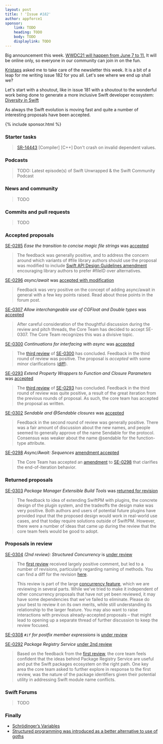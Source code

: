 ```yaml
---
layout: post
title: ! 'Issue #182'
author: appforce1
sponsor:
    link: TODO
    heading: TODO
    body: TODO
    displaylink: TODO
---
```


Big announcement this week. [WWDC21 will happen from June 7 to 11.](https://developer.apple.com/wwdc21/) It will be online only, so everyone in our community can join in on the fun.

[Kristaps](https://twitter.com/fassko) asked me to take care of the newsletter this week. It is a bit of a leap for me writing issue 182 for you all. Let's see where we end up shall we?

Let's start with a shoutout, like in issue 181 with a shoutout to the wonderful work being done to generate a more inclusive Swift developer ecosystem: [Diversity in Swift](https://swift.org/diversity/)

As always the Swift evolution is moving fast and quite a number of interesting proposals have been accepted.

<!--excerpt-->

{% include sponsor.html %}

### Starter tasks

> [SR-14443](https://bugs.swift.org/browse/SR-14443) [Compiler] [C++] Don't crash on invalid dependent values. 

### Podcasts

> TODO: Latest episode(s) of Swift Unwrapped & the Swift Community Podcast

### News and community

> TODO

### Commits and pull requests

> TODO

### Accepted proposals

[SE-0285](https://github.com/apple/swift-evolution/blob/master/proposals/0285-ease-pound-file-transition.md) *Ease the transition to concise magic file strings* was [accepted](https://forums.swift.org/t/accepted-se-0285-ease-the-transition-to-concise-magic-file-strings/38516)

> The feedback was generally positive, and to address the concern around which variants of #file library authors should use the proposal was modified to include [Swift API Design Guidelines amendment](https://github.com/apple/swift-evolution/blob/master/proposals/0285-ease-pound-file-transition.md#swift-api-design-guidelines-amendment) encouraging library authors to prefer #fileID over alternatives.

[SE-0296](https://github.com/apple/swift-evolution/blob/main/proposals/0296-async-await.md) *async/await* was [accepted with modification](https://forums.swift.org/t/accepted-with-modification-se-0296-async-await/43318)

> Feedback was very positive on the concept of adding async/await in general with a few key points raised. Read about those points in the forum post.

[SE-0307](https://github.com/apple/swift-evolution/blob/main/proposals/0307-allow-interchangeable-use-of-double-cgfloat-types.md) *Allow interchangeable use of CGFloat and Double types* was [accepted](https://forums.swift.org/t/se-0307-allow-interchangeable-use-of-cgfloat-and-double-types/45756)

> After careful consideration of the thoughtful discussion during the review and pitch threads, the Core Team has decided to accept SE-0307. The Core Team recognizes this was a divisive topic.

[SE-0300](https://github.com/apple/swift-evolution/blob/main/proposals/0300-continuation.md) *Continuations for interfacing with async* was [accepted](https://forums.swift.org/t/accepted-se-0300-continuations-for-interfacing-with-async/47046)

> The [third review](https://forums.swift.org/t/se-0300-third-review-continuations-for-interfacing-async-tasks-with-synchronous-code/45245) of [SE-0300](https://github.com/apple/swift-evolution/blob/main/proposals/0300-continuation.md) has concluded. Feedback in the third round of review was positive. The proposal is *accepted* with some minor clarifications ([diff](https://github.com/apple/swift-evolution/commit/69cfc17651e35a8ac8a6e1480de0443a1fea89d8)).

[SE-0293](https://github.com/apple/swift-evolution/blob/main/proposals/0293-extend-property-wrappers-to-function-and-closure-parameters.md) *Extend Property Wrappers to Function and Closure Parameters* was [accepted](https://forums.swift.org/t/accepted-se-0293-extend-property-wrappers-to-function-and-closure-parameters/47030)

> The [third review](https://forums.swift.org/t/se-0293-third-review-extend-property-wrappers-to-function-and-closure-parameters/46827) of [SE-0293](https://github.com/apple/swift-evolution/blob/main/proposals/0293-extend-property-wrappers-to-function-and-closure-parameters.md) has concluded. Feedback in the third round of review was quite positive, a result of the great iteration from the previous rounds of proposal. As such, the core team has accepted the proposal as written.

[SE-0302](https://github.com/apple/swift-evolution/blob/main/proposals/0302-concurrent-value-and-concurrent-closures.md) *Sendable and @Sendable closures* was [accepted](https://forums.swift.org/t/accepted-se-0302-sendable-and-sendable-closures/45786)

> Feedback in the second round of review was generally positive. There was a fair amount of discussion about the new names, and people seemed to generally approve of the name Sendable for the protocol. Consensus was weaker about the name @sendable for the function-type attribute.

[SE-0298](https://github.com/apple/swift-evolution/blob/main/proposals/0298-asyncsequence.md) *Async/Await: Sequences* [amendment accepted](https://forums.swift.org/t/amendment-se-0298-async-await-sequences/47038)

> The Core Team has accepted an [amendment](https://github.com/apple/swift-evolution/pull/1312) to [SE-0298](https://github.com/apple/swift-evolution/blob/main/proposals/0298-asyncsequence.md) that clarifies the end-of-iteration behavior.

### Returned proposals

[SE-0303](https://github.com/apple/swift-evolution/blob/main/proposals/0303-swiftpm-extensible-build-tools.md) *Package Manager Extensible Build Tools* was [returned for revision](https://forums.swift.org/t/returned-for-revision-se-0303-package-manager-extensible-build-tools/46640)

> The feedback to idea of extending SwiftPM with plugins, the concrete design of the plugin system, and the tradeoffs the design make was very positive. Both authors and users of potential future plugins have provided input that the proposed design would work in real-world use cases, and that today require solutions outside of SwiftPM. However, there were a number of ideas that came up during the review that the core team feels would be good to adopt.

### Proposals in review

[SE-0304](https://github.com/apple/swift-evolution/blob/main/proposals/0304-structured-concurrency.md) *(2nd review): Structured Concurrency* is [under review](https://forums.swift.org/t/se-0304-2nd-review-structured-concurrency/47217)

> The [first review](https://forums.swift.org/t/se-0304-structured-concurrency/) received largely positive comment, but led to a number of revisions, particularly regarding naming of methods. You can find a diff for the revision [here](https://github.com/apple/swift-evolution/compare/9b5e0cbd552b4c8b570aedcb94c0cb72b9f591b0..309f60fcb4f0ad4e1412adb1d0ee9ccaad0419c1#diff-6e3f26a7c1e2c41a13bcf34ef4c7d84625339b2898702f5e0bed0d6e05f1a778).
> 
> This review is part of the large [concurrency feature](https://forums.swift.org/t/swift-concurrency-roadmap/41611), which we are reviewing in several parts. While we've tried to make it independent of other concurrency proposals that have not yet been reviewed, it may have some dependencies that we've failed to eliminate. Please do your best to review it on its own merits, while still understanding its relationship to the larger feature. You may also want to raise interactions with previous already-accepted proposals – that might lead to opening up a separate thread of further discussion to keep the review focused.

[SE-0308](https://github.com/apple/swift-evolution/blob/main/proposals/0308-postfix-if-config-expressions.md) *`#if` for postfix member expressions* is [under review](https://forums.swift.org/t/se-0308-if-for-postfix-member-expressions/47163/2)

[SE-0292](https://github.com/apple/swift-evolution/blob/main/proposals/0292-package-registry-service.md) *Package Registry Service* [under 2nd review](https://forums.swift.org/t/se-0292-2nd-review-package-registry-service/46917)

> Based on the feedback from the [first review](https://forums.swift.org/t/se-0292-package-registry-service/), the core team feels confident that the ideas behind Package Registry Service are useful and put the Swift packages ecosystem on the right path. One key area the core team asked to further explore in response to the first review, was the nature of the package identifiers given their potential utility in addressing Swift module name conflicts.

### Swift Forums

> TODO

### Finally

* [Schrödinger’s Variables](https://forums.swift.org/t/schrodingers-variables/47108)
* [Structured programming was introduced as a better alternative to use of goths](https://twitter.com/AirspeedSwift/status/1377319786833707009)
